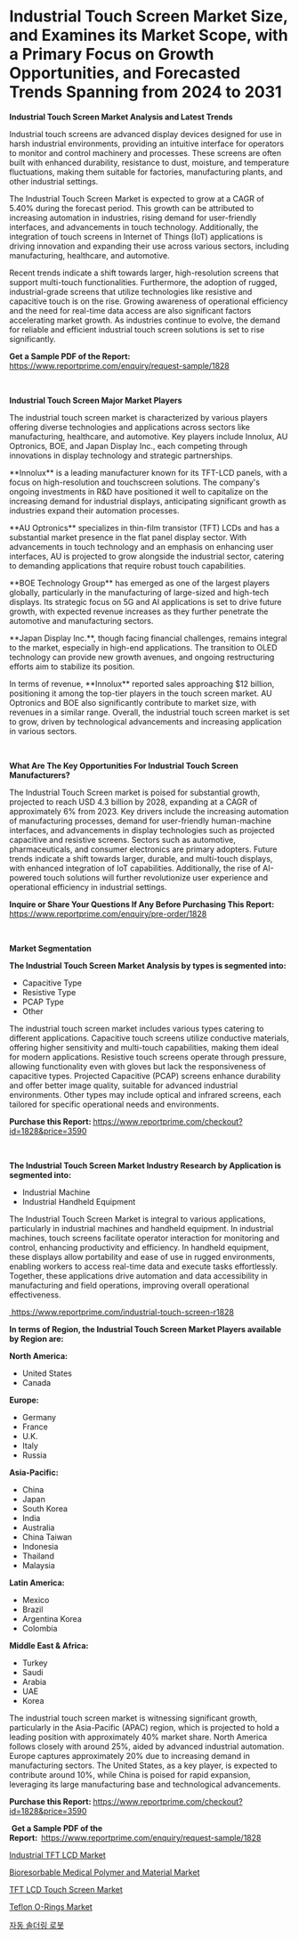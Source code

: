 <p><h1>Industrial Touch Screen Market Size, and Examines its Market Scope, with a Primary Focus on Growth Opportunities, and Forecasted Trends Spanning from 2024 to 2031</h1></p><p><strong>Industrial Touch Screen Market Analysis and Latest Trends</strong></p>
<p><p>Industrial touch screens are advanced display devices designed for use in harsh industrial environments, providing an intuitive interface for operators to monitor and control machinery and processes. These screens are often built with enhanced durability, resistance to dust, moisture, and temperature fluctuations, making them suitable for factories, manufacturing plants, and other industrial settings.</p><p>The Industrial Touch Screen Market is expected to grow at a CAGR of 5.40% during the forecast period. This growth can be attributed to increasing automation in industries, rising demand for user-friendly interfaces, and advancements in touch technology. Additionally, the integration of touch screens in Internet of Things (IoT) applications is driving innovation and expanding their use across various sectors, including manufacturing, healthcare, and automotive.</p><p>Recent trends indicate a shift towards larger, high-resolution screens that support multi-touch functionalities. Furthermore, the adoption of rugged, industrial-grade screens that utilize technologies like resistive and capacitive touch is on the rise. Growing awareness of operational efficiency and the need for real-time data access are also significant factors accelerating market growth. As industries continue to evolve, the demand for reliable and efficient industrial touch screen solutions is set to rise significantly.</p></p>
<p><strong>Get a Sample PDF of the Report:&nbsp;</strong> <a href="https://www.reportprime.com/enquiry/request-sample/1828">https://www.reportprime.com/enquiry/request-sample/1828</a></p>
<p>&nbsp;</p>
<p><strong>Industrial Touch Screen Major Market Players</strong></p>
<p><p>The industrial touch screen market is characterized by various players offering diverse technologies and applications across sectors like manufacturing, healthcare, and automotive. Key players include Innolux, AU Optronics, BOE, and Japan Display Inc., each competing through innovations in display technology and strategic partnerships.</p><p>**Innolux** is a leading manufacturer known for its TFT-LCD panels, with a focus on high-resolution and touchscreen solutions. The company's ongoing investments in R&D have positioned it well to capitalize on the increasing demand for industrial displays, anticipating significant growth as industries expand their automation processes. </p><p>**AU Optronics** specializes in thin-film transistor (TFT) LCDs and has a substantial market presence in the flat panel display sector. With advancements in touch technology and an emphasis on enhancing user interfaces, AU is projected to grow alongside the industrial sector, catering to demanding applications that require robust touch capabilities.</p><p>**BOE Technology Group** has emerged as one of the largest players globally, particularly in the manufacturing of large-sized and high-tech displays. Its strategic focus on 5G and AI applications is set to drive future growth, with expected revenue increases as they further penetrate the automotive and manufacturing sectors.</p><p>**Japan Display Inc.**, though facing financial challenges, remains integral to the market, especially in high-end applications. The transition to OLED technology can provide new growth avenues, and ongoing restructuring efforts aim to stabilize its position.</p><p>In terms of revenue, **Innolux** reported sales approaching $12 billion, positioning it among the top-tier players in the touch screen market. AU Optronics and BOE also significantly contribute to market size, with revenues in a similar range. Overall, the industrial touch screen market is set to grow, driven by technological advancements and increasing application in various sectors.</p></p>
<p>&nbsp;</p>
<p><strong>What Are The Key Opportunities For Industrial Touch Screen Manufacturers?</strong></p>
<p><p>The Industrial Touch Screen market is poised for substantial growth, projected to reach USD 4.3 billion by 2028, expanding at a CAGR of approximately 6% from 2023. Key drivers include the increasing automation of manufacturing processes, demand for user-friendly human-machine interfaces, and advancements in display technologies such as projected capacitive and resistive screens. Sectors such as automotive, pharmaceuticals, and consumer electronics are primary adopters. Future trends indicate a shift towards larger, durable, and multi-touch displays, with enhanced integration of IoT capabilities. Additionally, the rise of AI-powered touch solutions will further revolutionize user experience and operational efficiency in industrial settings.</p></p>
<p><strong>Inquire or Share Your Questions If Any Before Purchasing This Report:</strong> <a href="https://www.reportprime.com/enquiry/pre-order/1828">https://www.reportprime.com/enquiry/pre-order/1828</a></p>
<p>&nbsp;</p>
<p><strong>Market Segmentation</strong></p>
<p><strong>The Industrial Touch Screen Market Analysis by types is segmented into:</strong></p>
<p><ul><li>Capacitive Type</li><li>Resistive Type</li><li>PCAP Type</li><li>Other</li></ul></p>
<p><p>The industrial touch screen market includes various types catering to different applications. Capacitive touch screens utilize conductive materials, offering higher sensitivity and multi-touch capabilities, making them ideal for modern applications. Resistive touch screens operate through pressure, allowing functionality even with gloves but lack the responsiveness of capacitive types. Projected Capacitive (PCAP) screens enhance durability and offer better image quality, suitable for advanced industrial environments. Other types may include optical and infrared screens, each tailored for specific operational needs and environments.</p></p>
<p><strong>Purchase this Report:&nbsp;</strong><a href="https://www.reportprime.com/checkout?id=1828&price=3590">https://www.reportprime.com/checkout?id=1828&price=3590</a></p>
<p>&nbsp;</p>
<p><strong>The Industrial Touch Screen Market Industry Research by Application is segmented into:</strong></p>
<p><ul><li>Industrial Machine</li><li>Industrial Handheld Equipment</li></ul></p>
<p><p>The Industrial Touch Screen Market is integral to various applications, particularly in industrial machines and handheld equipment. In industrial machines, touch screens facilitate operator interaction for monitoring and control, enhancing productivity and efficiency. In handheld equipment, these displays allow portability and ease of use in rugged environments, enabling workers to access real-time data and execute tasks effortlessly. Together, these applications drive automation and data accessibility in manufacturing and field operations, improving overall operational effectiveness.</p></p>
<p><a href="https://www.reportprime.com/industrial-touch-screen-r1828">&nbsp;https://www.reportprime.com/industrial-touch-screen-r1828</a></p>
<p><strong>In terms of Region, the Industrial Touch Screen Market Players available by Region are:</strong></p>
<p>
    <p> <strong> North America: </strong>
        <ul>
            <li>United States</li>
            <li>Canada</li>
        </ul>
        </p> 
    <p> <strong> Europe: </strong>
        <ul>
            <li>Germany</li>
            <li>France</li>
            <li>U.K.</li>
            <li>Italy</li>
            <li>Russia</li>
        </ul>
        </p> 
    <p> <strong> Asia-Pacific: </strong>
        <ul>
            <li>China</li>
            <li>Japan</li>
            <li>South Korea</li>
            <li>India</li>
            <li>Australia</li>
            <li>China Taiwan</li>
            <li>Indonesia</li>
            <li>Thailand</li>
            <li>Malaysia</li>
        </ul>
        </p> 
    <p> <strong> Latin America: </strong>
        <ul>
            <li>Mexico</li>
            <li>Brazil</li>
            <li>Argentina Korea</li>
            <li>Colombia</li>
        </ul>
        </p> 
    <p> <strong> Middle East & Africa: </strong>
        <ul>
            <li>Turkey</li>
            <li>Saudi</li>
            <li>Arabia</li>
            <li>UAE</li>
            <li>Korea</li>
        </ul>
    </p>
    </p>
<p><p>The industrial touch screen market is witnessing significant growth, particularly in the Asia-Pacific (APAC) region, which is projected to hold a leading position with approximately 40% market share. North America follows closely with around 25%, aided by advanced industrial automation. Europe captures approximately 20% due to increasing demand in manufacturing sectors. The United States, as a key player, is expected to contribute around 10%, while China is poised for rapid expansion, leveraging its large manufacturing base and technological advancements.</p></p>
<p><strong>Purchase this Report: </strong><a href="https://www.reportprime.com/checkout?id=1828&price=3590">https://www.reportprime.com/checkout?id=1828&price=3590</a></p>
<p>&nbsp;<strong>Get a Sample PDF of the Report:&nbsp;&nbsp;</strong><a href="https://www.reportprime.com/enquiry/request-sample/1828">https://www.reportprime.com/enquiry/request-sample/1828</a></p>
<p><strong></strong></p>
<p><p><a href="https://github.com/marloy8/Market-Research-Report-List-6/blob/main/industrial-tft-lcd-market.md">Industrial TFT LCD Market</a></p><p><a href="https://medium.com/@hassen.nww/bioresorbable-medical-polymer-and-material-market-emerging-trends-and-future-prospects-for-period-edf1c2fa7bb7">Bioresorbable Medical Polymer and Material Market</a></p><p><a href="https://github.com/WillieWoodard/Market-Research-Report-List-6/blob/main/tft-lcd-touch-screen-market.md">TFT LCD Touch Screen Market</a></p><p><a href="https://issuu.com/reportprime-2/docs/teflon-o-rings-market-size-2030.ppt_f4bc3d08ffb9ae">Teflon O-Rings Market</a></p><p><a href="https://medium.com/@ejuynpri79/%EC%9E%90%EB%8F%99-%EB%82%A9%EB%95%9C-%EB%A1%9C%EB%B4%87-%EC%8B%9C%EC%9E%A5-%EA%B8%80%EB%A1%9C%EB%B2%8C-%EB%B0%8F-%EC%A7%80%EC%97%AD-%EB%B6%84%EC%84%9D-2024-2031-83086296b8c5">자동 솔더링 로봇</a></p></p>
